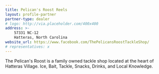 ```yaml
---
title: Pelican's Roost Reels
layout: profile-partner
partner-type: dealer
# logo: http://via.placeholder.com/400x400
address: >-
    57331 NC-12
    Hatteras, North Carolina
website_url: https://www.facebook.com/ThePelicansRoostTackleShop/
# representatives: x
---
```


The Pelican's Roost is a family owned tackle shop located at the heart of Hatteras Village. Ice, Bait, Tackle, Snacks, Drinks, and Local Knowledge.